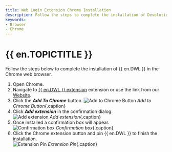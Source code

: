 ```yaml
---
title: Web Login Extension Chrome Installation
description: Follow the steps to complete the installation of Devolutions Web Login in the Chrome web browser. 
keywords:
- Browser
- Chrome
---
```

# {{ en.TOPICTITLE }} 
Follow the steps below to complete the installation of {{ en.DWL }} in the Chrome web browser. 
1. Open Chrome. 
1. Navigate to [{{ en.DWL }} extension](https://chrome.google.com/webstore/detail/devolutions-web-login/neimonjjffhehnojilepgfejkneaidmo?hl=en-US&amp;gl=CA) extension or use the link from our [Website](https://devolutions.net/web-login). 
1. Click the ***Add To Chrome*** button. 
![Add to Chrome Button](/img/en/kb/KB4805.png) 
*Add to Chrome Button*{.caption} 
1. Click ***Add extension*** in the confirmation dialog.  
![Add extension](/img/en/kb/KB4806.png) 
*Add extension*{.caption} 
1. Once installed a confirmation box will appear.  
![Confirmation box](/img/en/kb/KB4807.png) 
*Confirmation box*{.caption} 
1. Click the Chrome extension button and pin {{ en.DWL }} to finish the installation.  
![Extension Pin](/img/en/kb/KB4808.png) 
*Extension Pin*{.caption} 

